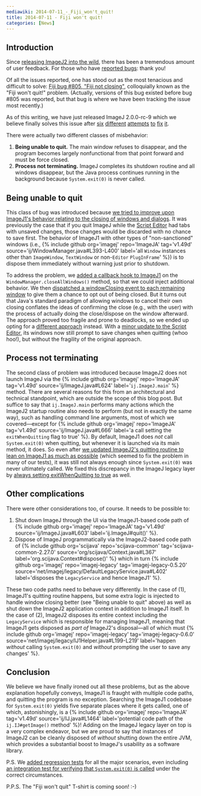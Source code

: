 ```yaml
---
mediawiki: 2014-07-11_-_Fiji_won't_quit!
title: 2014-07-11 - Fiji won't quit!
categories: [News]
---
```


## Introduction

Since [releasing ImageJ2 into the wild](/news/2014-06-04-imagej-2-0-0-release-candidate), there has been a tremendous amount of user feedback. For those who have [reported bugs](/discuss/bugs): thank you!

Of all the issues reported, one has stood out as the most tenacious and difficult to solve: [Fiji bug \#805, "Fiji not closing"](https://fiji.sc/bugzilla/show_bug.cgi?id=805), colloquially known as the "Fiji won't quit!" problem. (Actually, versions of this bug existed before bug \#805 was reported, but that bug is where we have been tracking the issue most recently.)

As of this writing, we have just released ImageJ 2.0.0-rc-9 which we believe finally solves this issue after [six](https://github.com/imagej/imagej-legacy/commit/f2ba2b2645fe6aa5f0a0b5591defd37881dba31f) [different](https://github.com/imagej/imagej-legacy/commit/c441b81ac5b830ee8752038b3d9d86858b552634) [attempts](https://github.com/imagej/imagej-legacy/commit/8af9bfc4a0010374fa2390041c3735a7bbcc7e6f) [to](https://github.com/imagej/imagej-legacy/commit/62259dab7bbe70064ccaed621ac3940ffc6aaf61) [fix](https://github.com/imagej/imagej-legacy/commit/fe237a23fbde86171b8d574bdeb9c34a397dcfff) [it](https://github.com/imagej/imagej-legacy/commit/1f9b76f270e08a9c50abaf09c5938c4e08733892).

There were actually two different classes of misbehavior:

1.  **Being unable to quit.** The main window refuses to disappear, and the program becomes largely nonfunctional from that point forward and must be force closed.
2.  **Process not terminating.** ImageJ completes its shutdown routine and all windows disappear, but the Java process continues running in the background because `System.exit(0)` is never called.

## Being unable to quit

This class of bug was introduced because [we tried to improve upon ImageJ1's behavior relating to the closing of windows and dialogs](https://github.com/imagej/imagej-legacy/commit/11fa5cb86112ae381448bf15a40fa29aeb32d553). It was previously the case that if you quit ImageJ while the [Script Editor](/scripting/script-editor) had tabs with unsaved changes, those changes would be discarded with no chance to save first. The behavior of ImageJ1 with other types of "non-sanctioned" windows (i.e., {% include github org='imagej' repo='ImageJA' tag='v1.49d' source='ij/WindowManager.java\#L393-L400' label='all `Window` instances other than `ImageWindow`, `TextWindow` or non-`Editor` `PlugInFrame`' %}) is to dispose them immediately without warning just prior to shutdown.

To address the problem, we [added a callback hook to ImageJ1](https://github.com/imagej/ij1-patcher/commit/7b202c6c826e870c23a1fb0b91ebb86c217c133c) on the `WindowManager.closeAllWindows()` method, so that we could inject additional behavior. We then [dispatched a windowClosing event to each remaining window](https://github.com/imagej/imagej-legacy/commit/11fa5cb86112ae381448bf15a40fa29aeb32d553#diff-fb9b7c8be0fd7333a89ddb85e48390e5R508) to give them a chance to opt out of being closed. But it turns out that Java's standard paradigm of allowing windows to cancel their own closing conflates the ideas of confirming the close (e.g., with the user) with the process of actually doing the close/dispose on the window afterward. The approach proved too fragile and prone to deadlocks, so we ended up opting for a [different approach](https://github.com/imagej/imagej-legacy/commit/a1b3987e0302c270f80b0847ce86ca1ce1dd6861) instead. With a [minor update to the Script Editor](https://github.com/imagej/imagej-ui-swing/commit/b830cf749115065407564e3c5a65dae3ec74ab09), its windows now still prompt to save changes when quitting (whoo hoo!), but without the fragility of the original approach.

## Process not terminating

The second class of problem was introduced because ImageJ2 does not launch ImageJ via the {% include github org='imagej' repo='ImageJA' tag='v1.49d' source='ij/ImageJ.java\#L624' label='`ij.ImageJ.main`' %} method. There are several reasons for this from an architectural and technical standpoint, which are outside the scope of this blog post. But suffice to say that `ij.ImageJ.main` performs many actions which the ImageJ2 startup routine also needs to perform (but not in exactly the same way), such as handling command line arguments, most of which we covered—except for {% include github org='imagej' repo='ImageJA' tag='v1.49d' source='ij/ImageJ.java\#L666' label='a call setting the `exitWhenQuitting` flag to true' %}. By default, ImageJ1 does *not* call `System.exit(0)` when quitting, but whenever it is launched via its main method, it does. So even after [we updated ImageJ2's quitting routine to lean on ImageJ1 as much as possible](https://github.com/imagej/imagej-legacy/commit/428b93d7420649f843128fb9a992f53579105d39) (which seemed to fix the problem in many of our tests), it was still not always enough since `System.exit(0)` was never ultimately called. We fixed this discrepancy in the ImageJ legacy layer by [always setting exitWhenQuitting to true](https://github.com/imagej/imagej-legacy/commit/fe237a23fbde86171b8d574bdeb9c34a397dcfff) as well.

## Other complications

There were other considerations too, of course. It needs to be possible to:

1.  Shut down ImageJ through the UI via the ImageJ1-based code path of {% include github org='imagej' repo='ImageJA' tag='v1.49d' source='ij/ImageJ.java\#L603' label='ij.ImageJ\#quit()' %}.
2.  Dispose of ImageJ programmatically via the ImageJ2-based code path of {% include github org='scijava' repo='scijava-common' tag='scijava-common-2.27.0' source='org/scijava/Context.java\#L367' label='org.scijava.Context\#dispose()' %} which in turn {% include github org='imagej' repo='imagej-legacy' tag='imagej-legacy-0.5.20' source='net/imagej/legacy/DefaultLegacyService.java\#L402' label='disposes the `LegacyService` and hence ImageJ1' %}.

These two code paths need to behave very differently. In the case of (1), ImageJ1's quitting routine happens, but some extra logic is injected to handle window closing better (see "Being unable to quit" above) as well as shut down the ImageJ2 application context in addition to ImageJ1 itself. In the case of (2), ImageJ2 disposes its entire context including the `LegacyService` which is responsible for managing ImageJ1, meaning that ImageJ1 gets disposed as *part of* ImageJ2's disposal—all of which must {% include github org='imagej' repo='imagej-legacy' tag='imagej-legacy-0.6.0' source='net/imagej/legacy/IJ1Helper.java\#L199-L219' label='happen *without* calling `System.exit(0)` and *without* prompting the user to save any changes' %}.

## Conclusion

We believe we have finally ironed out all these problems, but as the above explanation hopefully conveys, ImageJ1 is fraught with multiple code paths, and quitting the program is no exception. Searching the ImageJ1 codebase for `System.exit(0)` yields five separate places where it gets called, one of which, astonishingly, is a {% include github org='imagej' repo='ImageJA' tag='v1.49d' source='ij/IJ.java\#L1464' label='potential code path of the `ij.IJ#getImage()` method' %}! Adding on the ImageJ legacy layer on top is a very complex endeavor, but we are proud to say that instances of ImageJ2 can be cleanly disposed of *without* shutting down the entire JVM, which provides a substantial boost to ImageJ's usability as a software library.

P.S. We [added regression tests](https://github.com/imagej/imagej-legacy/commit/8ead1c0a5eeb1a040d2eb473d8420c695a487709) for all the major scenarios, even including [an integration test for verifying that `System.exit(0)` is called](https://github.com/imagej/imagej-legacy/commit/3dedc32cb4609f2840db65947d6adedbcba29400) under the correct circumstances.

P.P.S. The "Fiji won't quit" T-shirt is coming soon! :-)


